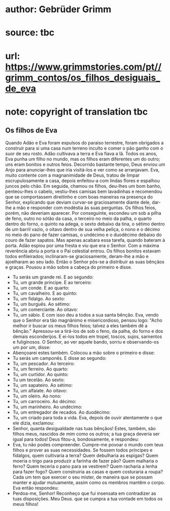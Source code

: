# author: Gebrüder Grimm
# source: tbc
# url: https://www.grimmstories.com/pt//grimm_contos/os_filhos_desiguais_de_eva
# note: copyright of translation tbc

## Os filhos de Eva 

Quando Adão e Eva foram expulsos do paraiso terrestre, foram obrigados a
construir para si uma casa num terreno inculto e comer o pão ganho com o
suor de seu rosto.
Adão cultivava a terra e Eva fiava a lã. Todos os anos, Eva punha um
filho no mundo, mas os filhos eram diferentes um do outro; uns eram
bonitos e outros feios.
Decorrido bastante tempo, Deus enviou um Anjo para anunciar-lhes que
iria visitá-los e ver como se arranjavam.
Eva, muito contente com a magnanimidade de Deus, tratou de limpar
escrupulosamente a casa, depois enfeitou-a com lindas flores e espalhou
juncos pelo chão. Em seguida, chamou os filhos, deu-lhes um bom banho,
penteou-lhes o cabelo, vestiu-lhes camisas bem lavadinhas e recomendou
que se comportassem direitinho e com boas maneiras na presença do
Senhor, explicando que deviam curvar-se graciosamente diante dele,
dar-lhe a mão e responder com modéstia às suas perguntas.
Os filhos feios, porém, não deveriam aparecer. Por conseguinte, escondeu
um sob a pilha de feno, outro no sótão da casa, o terceiro no meio da
palha, o quarto dentro do forno, o quinto na adega, o sexto debaixo da
tina, o sétimo dentro de um barril vazio, o oitavo dentro de sua velha
peliça, o nono e o décimo no meio do pano de fazer camisas, o undécimo e
o duodécimo debaixo do couro de fazer sapatos.
Mas apenas acabara essa tarefa, quando bateram à porta. Adão espiou por
uma fresta e viu que era o Senhor. Com a máxima reverência abriu a porta
e o Pai celestial entrou.
Os filhos bonitos estavam todos enfileirados; inclinaram-se
graciosamente, deram-lhe a mão e ajoelharam ao seu lado. Então o Senhor
pôs-se a distribuir as suas bênçãos e graças. Pousou a mão sobre a
cabeça do primeiro e disse.
- Tu serás um grande rei.
E ao segundo:
- Tu, um grande príncipe.
E ao terceiro:
- Tu, um conde.
E ao quarto:
- Tu, um cavalheiro.
E ao quinto:
- Tu, um fidalgo.
Ao sexto:
- Tu, um burguês.
Ao sétimo:
- Tu, um comerciante.
Ao oitavo:
- Tu, um sábio.
E com isso deu a todos a sua santa bênção. Eva, vendo que o Senhor era
tão magnânimo e misericordioso, pensou logo: "Acho melhor ir buscar os
meus filhos feios; talvez a eles também dê a bênção."
Apressou-se a tirá-los de sob o feno, da palha, do forno e dos demais
esconderijos. E ei-los todos em tropel, toscos, sujos, sarnentos e
fuliginosos. O Senhor, ao ver aquele bando, sorriu e observando-os um
por um, disse:
- Abençoarei estes também.
Colocou a mão sobre o primeiro e disse:
- Tu serás um camponês.
E disse ao segundo:
- Tu, um pescador.
Ao terceiro:
- Tu, um ferreiro.
Ao quarto:
- Tu, um curtidor.
Ao quinto:
- Tu um tecelão.
Ao sexto:
- Tu, um sapateiro.
Ao sétimo:
- Tu, um alfaiate.
Ao oitavo:
- Tu, um oleiro.
Ao nono:
- Tu, um carroceiro.
Ao décimo:
- Tu, um marinheiro.
Ao undécimo:
- Tu, um entregador de recados.
Ao duodécimo:
- Tu, um criado para toda a vida.
Eva, depois de ouvir atentamente o que ele dizia, exclamou:
- Senhor, quanta desigualdade nas tuas bênçãos! Estes, também, são
filhos meus, nascidos de mim como os outros; a tua graça deveria ser
igual para todos!
Deus fitou-a, bondosamente, e respondeu:
- Eva, tu não podes compreender. Cumpre-me povoar o mundo com teus
filhos e prover as suas necessidades. Se fossem todos príncipes e
fidalgos, quem cultivaria a terra? Quem debulharia as espigas? Quem
moeria o trigo para produzir a farinha de fazer pão? Quem malharia o
ferro? Quem teceria o pano para se vestirem? Quem racharia a lenha para
fazer fogo? Quem construiria as casas e quem costuraria a roupa? Cada um
tem que exercer o seu mister, de maneira que se possam manter e ajudar
mutuamente, assim como os membros mantêm o corpo.
Eva então respondeu:
- Perdoa-me, Senhor! Reconheço que fui insensata em contradizer as tuas
disposições. Meu Deus. que se cumpra a tua vontade em todos os meus
filhos!
